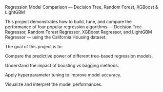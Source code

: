 Regression Model Comparison — Decision Tree, Random Forest, XGBoost & LightGBM

This project demonstrates how to build, tune, and compare the performance of four popular regression algorithms — 
Decision Tree Regressor, Random Forest Regressor, XGBoost Regressor, and LightGBM Regressor — using the California Housing dataset.

The goal of this project is to:

Compare the predictive power of different tree-based regression models.

Understand the impact of boosting vs bagging methods.

Apply hyperparameter tuning to improve model accuracy.

Visualize and interpret the model performances.
